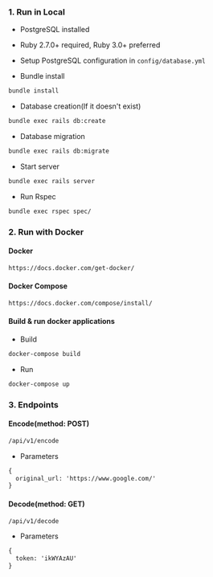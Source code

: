 ### 1. Run in Local

* PostgreSQL installed
* Ruby 2.7.0+ required, Ruby 3.0+ preferred
* Setup PostgreSQL configuration in `config/database.yml`

* Bundle install
```html
bundle install
```

* Database creation(If it doesn't exist)
```html
bundle exec rails db:create
```

* Database migration
```html
bundle exec rails db:migrate
```

* Start server
```html
bundle exec rails server
```

* Run Rspec
```html
bundle exec rspec spec/
```

### 2. Run with Docker

#### Docker
```html
https://docs.docker.com/get-docker/
```

#### Docker Compose
```html
https://docs.docker.com/compose/install/
```

#### Build & run docker applications

* Build
```html
docker-compose build
```

* Run
```html
docker-compose up
```

### 3. Endpoints
#### Encode(method: POST)
```html
/api/v1/encode
```

* Parameters
```html
{
  original_url: 'https://www.google.com/'
}
```

#### Decode(method: GET)
```html
/api/v1/decode
```

* Parameters
```html
{
  token: 'ikWYAzAU'
}
```